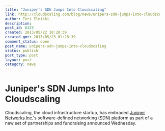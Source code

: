 ```yaml
---
title: "Juniper's SDN Jumps Into Cloudscaling"
link: http://cloudscaling.com/blog/news/unipers-sdn-jumps-into-cloudscaling/
author: Teri Elniski
description: 
post_id: 6325
created: 2013/05/22 18:28:39
created_gmt: 2013/05/23 01:28:39
comment_status: open
post_name: unipers-sdn-jumps-into-cloudscaling
status: publish
post_type: post
layout: post
category: news
---
```


# Juniper's SDN Jumps Into Cloudscaling

Cloudscaling, the cloud infrastructure startup, has embraced [Juniper Networks Inc.](http://www.juniper.net/)'s software-defined networking (SDN) platform as part of a new set of partnerships and fundraising announced Wednesday.